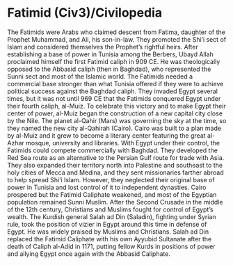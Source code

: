 # Fatimid (Civ3)/Civilopedia

The Fatimids were Arabs who claimed descent from Fatima, daughter of the Prophet Muhammad, and Ali, his son-in-law. They promoted the Shi’i sect of Islam and considered themselves the Prophet’s rightful heirs. After establishing a base of power in Tunisia among the Berbers, Ubayd Allah proclaimed himself the first Fatimid caliph in 909 CE. He was theologically opposed to the Abbasid caliph (then in Baghdad), who represented the Sunni sect and most of the Islamic world.
The Fatimids needed a commercial base stronger than what Tunisia offered if they were to achieve political success against the Baghdad caliph. They invaded Egypt several times, but it was not until 969 CE that the Fatimids conquered Egypt under their fourth caliph, al-Muiz. To celebrate this victory and to make Egypt their center of power, al-Muiz began the construction of a new capital city close by the Nile. The planet al-Qahir (Mars) was governing the sky at the time, so they named the new city al-Qahirah (Cairo). Cairo was built to a plan made by al-Muiz and it grew to become a literary center featuring the great al-Azhar mosque, university and libraries.
With Egypt under their control, the Fatimids could compete commercially with Baghdad. They developed the Red Sea route as an alternative to the Persian Gulf route for trade with Asia. They also expanded their territory north into Palestine and southeast to the holy cities of Mecca and Medina, and they sent missionaries farther abroad to help spread Shi’i Islam. However, they neglected their original base of power in Tunisia and lost control of it to independent dynasties.
Cairo prospered but the Fatimid Caliphate weakened, and most of the Egyptian population remained Sunni Muslim. After the Second Crusade in the middle of the 12th century, Christians and Muslims fought for control of Egypt’s wealth. The Kurdish general Salah ad Din (Saladin), fighting under Syrian rule, took the position of vizier in Egypt around this time in defense of Egypt. He was widely praised by Muslims and Christians. Salah ad Din replaced the Fatimid Caliphate with his own Ayyubid Sultanate after the death of Caliph al-Adid in 1171, putting fellow Kurds in positions of power and allying Egypt once again with the Abbasid Caliphate.